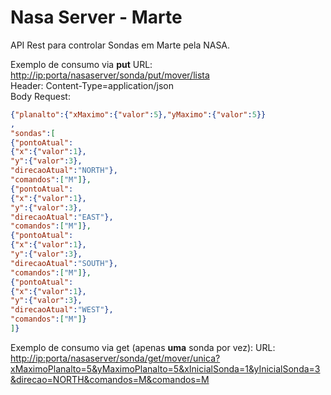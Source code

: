 # Nasa Server - Marte
API Rest para controlar Sondas em Marte pela NASA.

Exemplo de consumo via <b>put</b>
URL: <a href="http://localhost:8080/nasaserver/sonda/put/mover/lista" target="_blank">http://ip:porta/nasaserver/sonda/put/mover/lista</a><br />
Header:
Content-Type=application/json<br />
Body Request:
```json
{"planalto":{"xMaximo":{"valor":5},"yMaximo":{"valor":5}}
,
"sondas":[
{"pontoAtual":
{"x":{"valor":1},
"y":{"valor":3},
"direcaoAtual":"NORTH"},
"comandos":["M"]},
{"pontoAtual":
{"x":{"valor":1},
"y":{"valor":3},
"direcaoAtual":"EAST"},
"comandos":["M"]},
{"pontoAtual":
{"x":{"valor":1},
"y":{"valor":3},
"direcaoAtual":"SOUTH"},
"comandos":["M"]},
{"pontoAtual":
{"x":{"valor":1},
"y":{"valor":3},
"direcaoAtual":"WEST"},
"comandos":["M"]}
]}
```
Exemplo de consumo via get (apenas <b>uma</b> sonda por vez):
URL:
<a href="http://localhost:8080/nasaserver/sonda/get/mover/unica?xMaximoPlanalto=5&yMaximoPlanalto=5&xInicialSonda=1&yInicialSonda=3&direcao=NORTH&comandos=M&comandos=M">http://ip:porta/nasaserver/sonda/get/mover/unica?xMaximoPlanalto=5&yMaximoPlanalto=5&xInicialSonda=1&yInicialSonda=3&direcao=NORTH&comandos=M&comandos=M</a>
